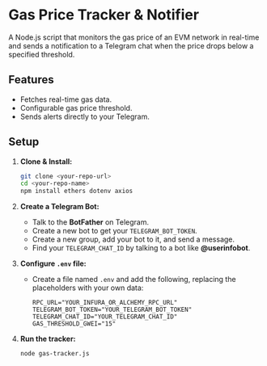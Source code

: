 # Gas Price Tracker & Notifier

A Node.js script that monitors the gas price of an EVM network in real-time and sends a notification to a Telegram chat when the price drops below a specified threshold.

## Features

- Fetches real-time gas data.
- Configurable gas price threshold.
- Sends alerts directly to your Telegram.

## Setup

1.  **Clone & Install:**
    ```bash
    git clone <your-repo-url>
    cd <your-repo-name>
    npm install ethers dotenv axios
    ```

2.  **Create a Telegram Bot:**
    * Talk to the **BotFather** on Telegram.
    * Create a new bot to get your `TELEGRAM_BOT_TOKEN`.
    * Create a new group, add your bot to it, and send a message.
    * Find your `TELEGRAM_CHAT_ID` by talking to a bot like **@userinfobot**.

3.  **Configure `.env` file:**
    * Create a file named `.env` and add the following, replacing the placeholders with your own data:
        ```env
        RPC_URL="YOUR_INFURA_OR_ALCHEMY_RPC_URL"
        TELEGRAM_BOT_TOKEN="YOUR_TELEGRAM_BOT_TOKEN"
        TELEGRAM_CHAT_ID="YOUR_TELEGRAM_CHAT_ID"
        GAS_THRESHOLD_GWEI="15" 
        ```

4.  **Run the tracker:**
    ```bash
    node gas-tracker.js
    ```

